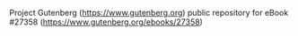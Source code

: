 Project Gutenberg (https://www.gutenberg.org) public repository for eBook #27358 (https://www.gutenberg.org/ebooks/27358)
